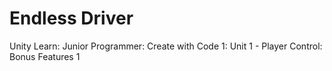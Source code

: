 # Endless Driver
Unity Learn: Junior Programmer: Create with Code 1: Unit 1 - Player Control: Bonus Features 1
